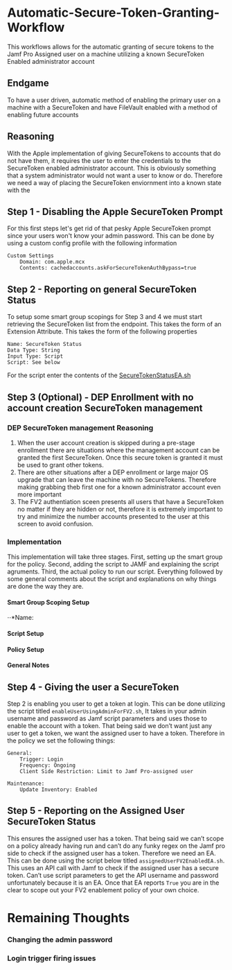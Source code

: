 # Automatic-Secure-Token-Granting-Workflow
This workflows allows for the automatic granting of secure tokens to the Jamf Pro Assigned user on a machine utilizing a known SecureToken Enabled administrator account

## Endgame
To have a user driven, automatic method of enabling the primary user on a machine with a SecureToken and have FileVault enabled with a method of enabling future accounts

## Reasoning
With the Apple implementation of giving SecureTokens to accounts that do not have them, it requires the user to enter the credentials to the SecureToken enabled administrator account. This is obviously something that a system administrator would not want a user to know or do. Therefore we need a way of placing the SecureToken enviornment into a known state with the 

## Step 1 - Disabling the Apple SecureToken Prompt

For this first steps let's get rid of that pesky Apple SecureToken prompt since your users won't know your admin password. This can be done by using a custom config profile with the following information
```
Custom Settings
	Domain: com.apple.mcx
	Contents: cachedaccounts.askForSecureTokenAuthBypass=true
```


## Step 2 - Reporting on general SecureToken Status
To setup some smart group scopings for Step 3 and 4 we must start retrieving the SecureToken list from the endpoint. This takes the form of an Extension Attribute. This takes the form of the following properties
```
Name: SecureToken Status
Data Type: String
Input Type: Script
Script: See below
```
For the script enter the contents of the [SecureTokenStatusEA.sh](https://github.com/Yohan460/Automatic-Secure-Token-Granting-Workflow/blob/master/SecureTokenStatusEA.sh)

## Step 3 (Optional) - DEP Enrollment with no account creation SecureToken management

### DEP SecureToken management Reasoning
1. When the user account creation is skipped during a pre-stage enrollment there are situations where the management account can be granted the first SecureToken. Once this secure token is granted it must be used to grant other tokens. 
2. There are other situations after a DEP enrollment or large major OS upgrade that can leave the machine with no SecureTokens. Therefore making grabbing theb first one for a known administrator account even more important
3. The FV2 authentiation sceen presents all users that have a SecureToken no matter if they are hidden or not, therefore it is extremely important to try and minimize the number accounts presented to the user at this screen to avoid confusion.

### Implementation
This implementation will take three stages. First, setting up the smart group for the policy. Second, adding the script to JAMF and explaining the script agruments. Third, the actual policy to run our script. Everything followed by some general comments about the script and explanations on why things are done the way they are.

#### Smart Group Scoping Setup

⋅⋅*Name: 

#### Script Setup

#### Policy Setup

#### General Notes

## Step 4 - Giving the user a SecureToken
Step 2 is enabling you user to get a token at login. This can be done utilizing the script titled `enableUserUsingAdminForFV2.sh`, It takes in your admin username and password as Jamf script parameters and uses those to enable the account with a token. That being said we don’t want just any user to get a token, we want the assigned user to have a token. Therefore in the policy we set the following things:
```
General:
	Trigger: Login 
	Frequency: Ongoing
	Client Side Restriction: Limit to Jamf Pro-assigned user

Maintenance:
	Update Inventory: Enabled
```
	
## Step 5 - Reporting on the Assigned User SecureToken Status
This ensures the assigned user has a token. That being said we can’t scope on a policy already having run and can’t do any funky regex on the Jamf pro side to check if the assigned user has a token. Therefore we need an EA. This can be done using the script below titled `assignedUserFV2EnabledEA.sh`. This uses an API call with Jamf to check if the assigned user has a secure token. Can’t use script parameters to get the API username and password unfortunately because it is an EA. Once that EA reports `True` you are in the clear to scope out your FV2 enablement policy of your own choice.

# Remaining Thoughts

### Changing the admin password

### Login trigger firing issues
